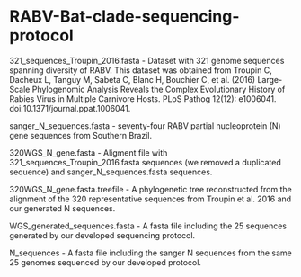 # RABV-Bat-clade-sequencing-protocol

321_sequences_Troupin_2016.fasta - Dataset with 321 genome sequences spanning diversity of RABV. This dataset was obtained from Troupin C, Dacheux L, Tanguy M, Sabeta C, Blanc H, Bouchier C, et al. (2016) Large-Scale Phylogenomic Analysis Reveals the Complex Evolutionary History of Rabies Virus in Multiple Carnivore Hosts. PLoS Pathog 12(12): e1006041. doi:10.1371/journal.ppat.1006041.

sanger_N_sequences.fasta - seventy-four RABV partial nucleoprotein (N) gene sequences from Southern Brazil.

320WGS_N_gene.fasta - Aligment file with 321_sequences_Troupin_2016.fasta sequences (we removed a duplicated sequence) and sanger_N_sequences.fasta sequences.

320WGS_N_gene.fasta.treefile - A phylogenetic tree reconstructed from the alignment of the 320 representative sequences from Troupin et al. 2016 and our generated N sequences.

WGS_generated_sequences.fasta - A fasta file including the 25 sequences generated by our developed sequencing protocol.

N_sequences - A fasta file including the sanger N sequences from the same 25 genomes sequenced by our developed protocol.




